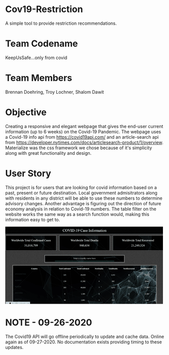# Cov19-Restriction
A simple tool to provide restriction recommendations.

# Team Codename
KeepUsSafe...only from covid

# Team Members
Brennan Doehring,
Troy Lochner,
Shalom Dawit

# Objective
Creating a responsive and elegant webpage that gives the end-user current information (up to 6 weeks) on the Covid-19 Pandemic. The webpage uses a Covid-19 info api from https://covid19api.com/ and an article-search api from  https://developer.nytimes.com/docs/articlesearch-product/1/overview. Materialize was the css framework we chose because of it's simplicity along with great functionality and design. 

# User Story

This project is for users that are looking for covid information based on a past, present or future destination. Local government admisitrators along with residents in any district will be able to use these numbers to determine advisory changes. Another advantage is figuring out the direction of future economy analysis in relation to Covid-19 numbers. The table filter on the website works the same way as a search function would, making this information easy to get to.


<img src="covid_19_api_project.gif">

# NOTE - 09-26-2020
The Covid19 API will go offline periodically to update and cache data. 
Online again as of 09-27-2020.
No documentation exists providing timing to these updates. 

